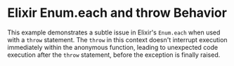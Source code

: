 # Elixir Enum.each and throw Behavior

This example demonstrates a subtle issue in Elixir's `Enum.each` when used with a `throw` statement. The `throw` in this context doesn't interrupt execution immediately within the anonymous function, leading to unexpected code execution after the `throw` statement, before the exception is finally raised.